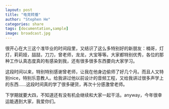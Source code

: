 ```yaml
---
layout: post
title: "电竞转播"
author: "Stephen He"
categories: share
tags: [documentation,sample]
image: broadcast.jpg
---
```


  很开心在大三这个准毕业的时间段里，又结识了这么多特别好的新朋友：楠哥，灯灯，莉莉娅，喆喆，刀刀，曾老师，龙龙，大宝等等。大家都特别优秀，各位的那种工作认真态度真的有感染到我，还有很多很多东西要向大家学习。

  这段时间以来，特别特别感谢曾老师，让我在他身边偷师了好几个月。而且人又特别nice，特别乐意教人。给我讲过他以前设计的音频工程，又给我讲过很多声学上的东西……这段时间真的学了很多硬货，再次十分感激曾老师。

  下学期就要大四，不知道还有没有机会继续和大家一起干活。anyway，今年很幸运能遇到大家，我爱你们。
